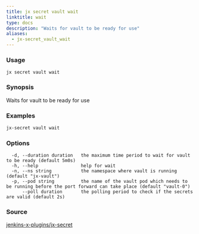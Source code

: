 ```yaml
---
title: jx secret vault wait
linktitle: wait
type: docs
description: "Waits for vault to be ready for use"
aliases:
  - jx-secret_vault_wait
---
```


### Usage

```
jx secret vault wait
```

### Synopsis

Waits for vault to be ready for use

### Examples

  ```bash
  jx-secret vault wait

  ```

### Options

```
  -d, --duration duration   the maximum time period to wait for vault to be ready (default 5m0s)
  -h, --help                help for wait
  -n, --ns string           the namespace where vault is running (default "jx-vault")
  -p, --pod string          the name of the vault pod which needs to be running before the port forward can take place (default "vault-0")
      --poll duration       the polling period to check if the secrets are valid (default 2s)
```

### Source

[jenkins-x-plugins/jx-secret](https://github.com/jenkins-x-plugins/jx-secret)
